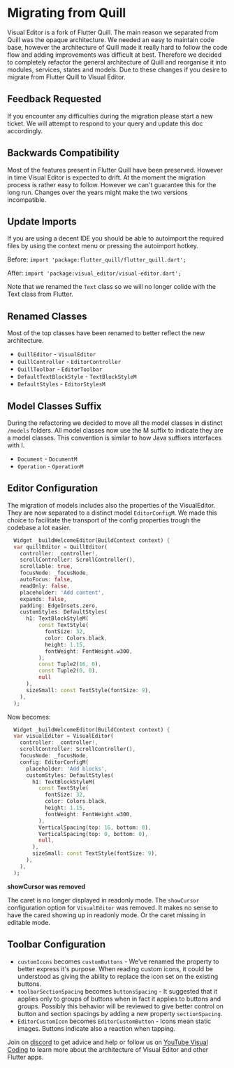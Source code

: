 # Migrating from Quill

Visual Editor is a fork of Flutter Quill. The main reason we separated from Quill was the opaque
architecture. We needed an easy to maintain code base, however the architecture of Quill made it
really hard to follow the code flow and adding improvements was difficult at best. Therefore we
decided to completely refactor the general architecture of Quill and reorganise it into modules,
services, states and models. Due to these changes if you desire to migrate from Flutter Quill to
Visual Editor.

## Feedback Requested

If you encounter any difficulties during the migration please start a new ticket. We will attempt to
respond to your query and update this doc accordingly.

## Backwards Compatibility

Most of the features present in Flutter Quill have been preserved. However in time Visual Editor is
expected to drift. At the moment the migration process is rather easy to follow. However we can't
guarantee this for the long run. Changes over the years might make the two versions incompatible.

## Update Imports

If you are using a decent IDE you should be able to autoimport the required files by using the
context menu or pressing the autoimport hotkey.

Before:
`import 'package:flutter_quill/flutter_quill.dart';`

After:
`import 'package:visual_editor/visual-editor.dart';`

Note that we renamed the `Text` class so we will no longer colide with the Text class from Flutter.

## Renamed Classes

Most of the top classes have been renamed to better reflect the new architecture.

- `QuillEditor` - `VisualEditor`
- `QuillController` - `EditorController`
- `QuillToolbar` - `EditorToolbar`
- `DefaultTextBlockStyle` - `TextBlockStyleM`
- `DefaultStyles` - `EditorStylesM`

## Model Classes Suffix

During the refactoring we decided to move all the model classes in distinct `/models` folders. All
model classes now use the M suffix to indicate they are a model classes. This convention is similar
to how Java suffixes interfaces with I.

- `Document` - `DocumentM`
- `Operation` - `OperationM`

## Editor Configuration

The migration of models includes also the properties of the VisualEditor. They are now separated to
a distinct model `EditorConfigM`. We made this choice to facilitate the transport of the config
properties trough the codebase a lot easier.

```dart
  Widget _buildWelcomeEditor(BuildContext context) {
  var quillEditor = QuillEditor(
    controller: _controller!,
    scrollController: ScrollController(),
    scrollable: true,
    focusNode: _focusNode,
    autoFocus: false,
    readOnly: false,
    placeholder: 'Add content',
    expands: false,
    padding: EdgeInsets.zero,
    customStyles: DefaultStyles(
      h1: TextBlockStyleM(
          const TextStyle(
            fontSize: 32,
            color: Colors.black,
            height: 1.15,
            fontWeight: FontWeight.w300,
          ),
          const Tuple2(16, 0),
          const Tuple2(0, 0),
          null
      ),
      sizeSmall: const TextStyle(fontSize: 9),
    ),
  );
```

Now becomes:

```dart
  Widget _buildWelcomeEditor(BuildContext context) {
  var visualEditor = VisualEditor(
    controller: _controller!,
    scrollController: ScrollController(),
    focusNode: _focusNode,
    config: EditorConfigM(
      placeholder: 'Add blocks',
      customStyles: DefaultStyles(
        h1: TextBlockStyleM(
          const TextStyle(
            fontSize: 32,
            color: Colors.black,
            height: 1.15,
            fontWeight: FontWeight.w300,
          ),
          VerticalSpacing(top: 16, bottom: 0),
          VerticalSpacing(top: 0, bottom: 0),
          null,
        ),
        sizeSmall: const TextStyle(fontSize: 9),
      ),
    ),
  );
```

**showCursor was removed**

The caret is no longer displayed in readonly mode. The `showCursor` configuration option for `VisualEditor` was removed. It makes no sense to have the cared showing up in readonly mode. Or the caret missing in editable mode.

## Toolbar Configuration

- `customIcons` becomes `customButtons` - We've renamed the property to better express it's purpose.
  When reading custom icons, it could be understood as giving the ability to replace the icon set on
  the existing buttons.
- `toolbarSectionSpacing` becomes `buttonsSpacing` - It suggested that it applies only to groups of
  buttons when in fact it applies to buttons and groups. Possibly this behavior will be reviewed to
  give better control on button and section spacings by adding a new property `sectionSpacing`.
- `EditorCustomIcon` becomes `EditorCustomButton` - Icons mean static images. Buttons indicate also
  a reaction when tapping.
  
Join on [discord](https://discord.gg/XpGygmXde4) to get advice and help or follow us
on [YouTube Visual Coding](https://www.youtube.com/channel/UC2-5lfNbbErIds0Iuai8yfA) to learn more
about the architecture of Visual Editor and other Flutter apps.